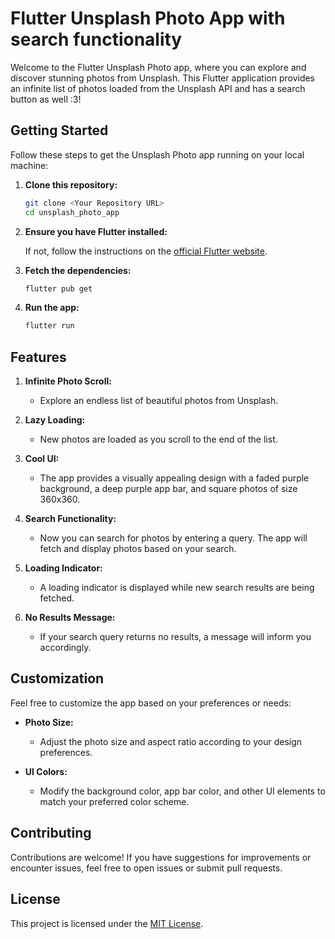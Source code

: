 # Flutter Unsplash Photo App with search functionality

Welcome to the Flutter Unsplash Photo app, where you can explore and discover stunning photos from Unsplash. This Flutter application provides an infinite list of photos loaded from the Unsplash API and has a search button as well :3!

## Getting Started

Follow these steps to get the Unsplash Photo app running on your local machine:

1. **Clone this repository:**

    ```bash
    git clone <Your Repository URL>
    cd unsplash_photo_app
    ```

2. **Ensure you have Flutter installed:**

    If not, follow the instructions on the [official Flutter website](https://flutter.dev/docs/get-started/install).

3. **Fetch the dependencies:**

    ```bash
    flutter pub get
    ```

4. **Run the app:**

    ```bash
    flutter run
    ```

## Features

1. **Infinite Photo Scroll:**
    - Explore an endless list of beautiful photos from Unsplash.

2. **Lazy Loading:**
    - New photos are loaded as you scroll to the end of the list.

3. **Cool UI:**
    - The app provides a visually appealing design with a faded purple background, a deep purple app bar, and square photos of size 360x360.

4. **Search Functionality:**
    - Now you can search for photos by entering a query. The app will fetch and display photos based on your search.

5. **Loading Indicator:**
    - A loading indicator is displayed while new search results are being fetched.

6. **No Results Message:**
    - If your search query returns no results, a message will inform you accordingly.

## Customization

Feel free to customize the app based on your preferences or needs:

- **Photo Size:**
    - Adjust the photo size and aspect ratio according to your design preferences.

- **UI Colors:**
    - Modify the background color, app bar color, and other UI elements to match your preferred color scheme.

## Contributing

Contributions are welcome! If you have suggestions for improvements or encounter issues, feel free to open issues or submit pull requests.

## License

This project is licensed under the [MIT License](LICENSE).
